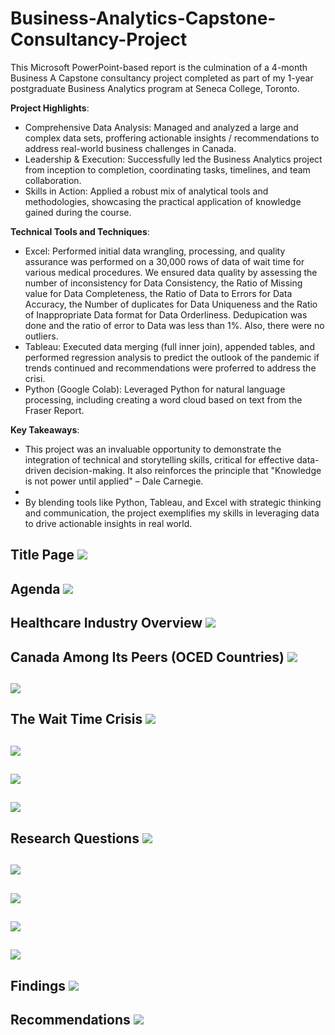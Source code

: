# Business-Analytics-Capstone-Consultancy-Project
This Microsoft PowerPoint-based report is the culmination of a 4-month Business A Capstone consultancy project completed as part of my 1-year postgraduate Business Analytics program at Seneca College, Toronto.
  
**Project Highlights**:
  - Comprehensive Data Analysis: Managed and analyzed a large and complex data sets, proffering actionable insights / recommendations to address real-world business challenges in Canada.
  - Leadership & Execution: Successfully led the Business Analytics project from inception to completion, coordinating tasks, timelines, and team collaboration.
  - Skills in Action: Applied a robust mix of analytical tools and methodologies, showcasing the practical application of knowledge gained during the course.
    
**Technical Tools and Techniques**:
- Excel: Performed initial data wrangling, processing, and quality assurance was performed on a 30,000 rows of data of wait time for various medical procedures. We ensured data quality by assessing the number of inconsistency for Data Consistency, the Ratio of Missing value for Data Completeness, the Ratio of Data to Errors for Data Accuracy, the Number of duplicates for Data Uniqueness and the Ratio of Inappropriate Data format for Data Orderliness. Dedupication was done and the ratio of error to Data was less than 1%. Also, there were no outliers.
- Tableau: Executed data merging (full inner join), appended tables, and performed regression analysis to predict the outlook of the pandemic if trends continued and recommendations were proferred to address the crisi.
- Python (Google Colab): Leveraged Python for natural language processing, including creating a word cloud based on text from the Fraser Report.
  
**Key Takeaways**:
- This project was an invaluable opportunity to demonstrate the integration of technical and storytelling skills, critical for effective data-driven decision-making. It also reinforces the principle that "Knowledge is not power until applied" – Dale Carnegie.
- 
- By blending tools like Python, Tableau, and Excel with strategic thinking and communication, the project exemplifies my skills in leveraging data to drive actionable insights in real world.

**Title Page**
![](Business_Analytics_Capstone_Project_Title_Page.png)
---
**Agenda**
![](Capstone_Consultancy_Project_Agenda.png)
---
**Healthcare Industry Overview**
![](Capstone_Consultancy_Project_Industry_Overview.png)
---
**Canada Among Its Peers (OCED Countries)**
![](Capstone_Consultancy_Project_Canada_Among_Peers.png)
---
![](Capstone_Consultancy_Project_Canada_Among_Peers_2.png)
---
**The Wait Time Crisis**
![](Capstone_Consultancy_Project_Wait_Time_Crisis.png)
---
![](Capstone_Consultancy_Project_Wait_Time_Crisis_Word_Cloud.png)
---
![](Capstone_Consultancy_Project_Wait_Time_Crisis_3.png)
---
![](Capstone_Consultancy_Project_Wait_Time_Crisis_4.png)
---
**Research Questions**
![](Capstone_Consultancy_Project_Research_Questions.png)
---
![](Capstone_Consultancy_Project_Analysis_Finding.png)
---
![](Capstone_Consultancy_Project_Analysis_Finding2.png)
---
![](Capstone_Consultancy_Project_Analysis_Finding3.png)
---
![](Capstone_Consultancy_Project_Analysis_Finding_4.png)
---
**Findings**
![](Capstone_Consultancy_Project_Analysis_Finding_5.png)
---
**Recommendations**
![](Capstone_Consultancy_Project_Recommendations.png)
---
